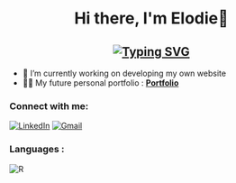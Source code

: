 <h1 align="center"> Hi there, I'm Elodie👋 </h1>
<h2 align="center"> <a href="https://git.io/typing-svg"><img src="https://readme-typing-svg.demolab.com?font=Source+Code+Pro&weight=200&pause=1000&color=FC7E8C&random=false&width=435&lines=Bioinformatics+engineer+in+OMICs+%3A)" alt="Typing SVG" /></a> </h2>

- 🔭 I’m currently working on developing my own website
- 👨‍💻 My future personal portfolio : **<a href="****" target="_blank">Portfolio</a>**



<h3 align="left">Connect with me:</h3>
<div align="left">
  <a href="https://www.linkedin.com/in/elodie-babina/"><img alt="LinkedIn" src="https://img.shields.io/badge/linkedin-%230077B5.svg?style=for-the-badge&logo=linkedin&logoColor=white"/></a>
  <a href="mailto:elodiebabina@gmail.com"><img alt="Gmail" src="https://img.shields.io/badge/Gmail-D14836?style=for-the-badge&logo=gmail&logoColor=white"/></a>
</div>

<h3 align="left">Languages :</h3>
<div align="left">
  <img alt="R" src="https://img.shields.io/badge/R-276DC3?style=for-the-badge&logo=r&logoColor=white"/>
</div>


